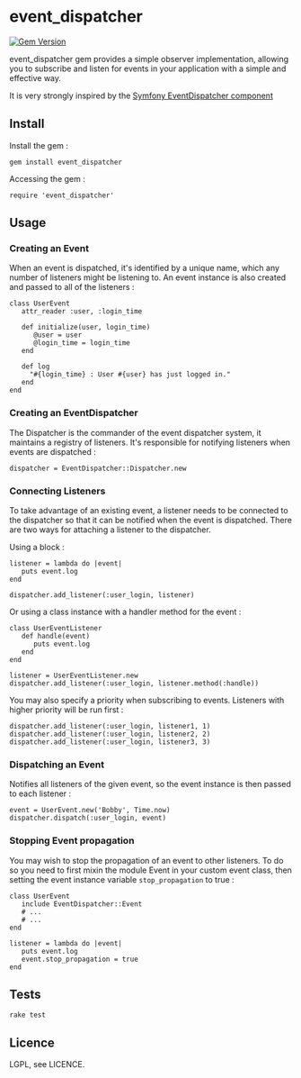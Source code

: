 event_dispatcher
====================

[![Gem Version](https://badge.fury.io/rb/event_dispatcher.png)](http://badge.fury.io/rb/event_dispatcher)

event_dispatcher gem provides a simple observer implementation, allowing you to subscribe and listen for events in your application with a simple and effective way. 

It is very strongly inspired by the [Symfony EventDispatcher component](http://symfony.com/components/EventDispatcher)

## Install
Install the gem :

    gem install event_dispatcher

Accessing the gem :

    require 'event_dispatcher'

## Usage
### Creating an Event
When an event is dispatched, it's identified by a unique name, which any number of listeners might be listening to. An event instance is also created and passed to all of the listeners : 

    class UserEvent
       attr_reader :user, :login_time
       
       def initialize(user, login_time)
          @user = user
          @login_time = login_time
       end
     
       def log
         "#{login_time} : User #{user} has just logged in."
       end
    end

### Creating an EventDispatcher
The Dispatcher is the commander of the event dispatcher system, it maintains a registry of listeners. It's responsible for notifying listeners when events are dispatched :

    dispatcher = EventDispatcher::Dispatcher.new

### Connecting Listeners
To take advantage of an existing event, a listener needs to be connected to the dispatcher so that it can be notified when the event is dispatched. There are two ways for attaching a listener to the dispatcher.

Using a block :

    listener = lambda do |event|
       puts event.log
    end
    
    dispatcher.add_listener(:user_login, listener)

Or using a class instance with a handler method for the event : 

    class UserEventListener
       def handle(event)
          puts event.log
       end
    end
   
    listener = UserEventListener.new     
    dispatcher.add_listener(:user_login, listener.method(:handle))

You may also specify a priority when subscribing to events. Listeners with higher priority will be run first :

    dispatcher.add_listener(:user_login, listener1, 1) 
    dispatcher.add_listener(:user_login, listener2, 2) 
    dispatcher.add_listener(:user_login, listener3, 3) 


### Dispatching an Event
Notifies all listeners of the given event, so the event instance is then passed to each listener :

    event = UserEvent.new('Bobby', Time.now) 
    dispatcher.dispatch(:user_login, event)

### Stopping Event propagation
You may wish to stop the propagation of an event to other listeners. To do so you need to first mixin the module Event in your custom event class, then setting the event instance variable `stop_propagation` to true : 	

    class UserEvent
       include EventDispatcher::Event
       # ... 
       # ... 
    end

    listener = lambda do |event|
       puts event.log
       event.stop_propagation = true
    end

## Tests
    rake test

## Licence
LGPL, see LICENCE.


